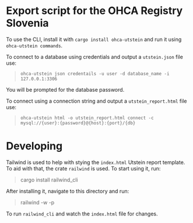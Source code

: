 # Export script for the OHCA Registry Slovenia

To use the CLI, install it with `cargo install ohca-utstein` and run it using `ohca-utstein commands`.

To connect to a database using credentials and output a `utstein.json` file use:

> `ohca-utstein json credentails -u user -d database_name -i 127.0.0.1:3306`

You will be prompted for the database password.

To connect using a connection string and output a `utstein_report.html` file use:

> `ohca-utstein html -o utstein_report.html connect -c mysql://{user}:{password}@{host}:{port}/{db}`

# Developing

Tailwind is used to help with stying the `index.html` Utstein report template. To aid with that, the crate `railwind` is used. To start using it, run:

> cargo install railwind_cli

After installing it, navigate to this directory and run:

> railwind -w -p

To run `railwind_cli` and watch the `index.html` file for changes.